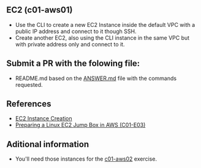 ## EC2 (c01-aws01)

- Use the CLI to create a new EC2 Instance inside the default VPC with a public IP address and connect to it though SSH.
- Create another EC2, also using the CLI instance in the same VPC but with private address only and connect to it.

## Submit a PR with the folowing file:
- README.md based on the [ANSWER.md](ANSWER.md) file with the commands requested. 

## References
- [EC2 Instance Creation](https://docs.aws.amazon.com/cli/latest/reference/ec2/run-instances.html)
- [Preparing a Linux EC2 Jump Box in AWS (C01-E03)](https://www.youtube.com/watch?v=Mwf17O45IA0)

## Aditional information
 - You'll need those instances for the [c01-aws02](../c01-aws02/README.md) exercise.
